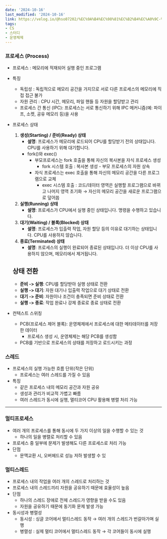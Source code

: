 ```yaml
---
date: '2024-10-16'
last_modified: '2024-10-16'
link: https://velog.io/@hso07202/%EC%9A%B4%EC%98%81%EC%B2%B4%EC%A0%9C-%ED%94%84%EB%A1%9C%EC%84%B8%EC%8A%A4-%EC%8A%A4%EB%A0%88%EB%93%9C
tags:
- CS
- 스터디
- 운영체제
---
```


### 프로세스 (Process)

  * 프로세스 : 메모리에 적재되어 실행 중인 프로그램
  * 특징
    * 독립성 : 독립적으로 메모리 공간을 가지므로 서로 다른 프로세스의 메모리에 직접 접근 불가
    * 자원 관리 : CPU 시간, 메모리, 파일 핸들 등 자원을 할당받고 관리
    * 프로세스 간 통신 (IPC): 프로세스는 서로 통신하기 위해 IPC 메커니즘(예: 파이프, 소켓, 공유 메모리 등)을 사용
  * 프로세스 상태


    
    
    1. **생성(Starting) / 준비(Ready) 상태**
        - **설명**: 프로세스가 메모리에 로드되어 CPU를 할당받기 전의 상태입니다. CPU를 사용하기 위해 대기합니다.
        - fork()와 exec()
            - 부모프로세스는 fork 호출을 통해 자신의 복사본을 자식 프로세스 생성
                - fork 시스템 호출 : 복사본 생성 - 부모 프로세스의 자원 상속
            - 자식 프로세스는 exec 호출을 통해 자신의 메모리 공간을 다른 프로그램으로 교체
                - exec 시스템 호출 : 코드/데이터 영역은 실행할 프로그램으로 바뀌고 나머지 영역 초기화 → 자신의 메모리 공간을 새로운 프로그램으로 덮어씀
    2. **실행(Running) 상태**
        - **설명**: 프로세스가 CPU에서 실행 중인 상태입니다. 명령을 수행하고 있습니다.
    3. **대기(Waiting) / 블록(Blocked) 상태**
        - **설명**: 프로세스가 입출력 작업, 자원 할당 등의 이유로 대기하는 상태입니다. CPU를 사용하지 않습니다.
    4. **종료(Terminated) 상태**
        - **설명**: 프로세스의 실행이 완료되어 종료된 상태입니다. 더 이상 CPU를 사용하지 않으며, 메모리에서 제거됩니다.
    
    ## 상태 전환
    
    - **준비 -> 실행**: CPU를 할당받아 실행 상태로 전환
    - **실행 -> 대기**: 자원 대기나 입출력 작업으로 대기 상태로 전환
    - **대기 -> 준비**: 자원이나 조건이 충족되면 준비 상태로 전환
    - **실행 -> 종료**: 작업 완료나 강제 종료로 종료 상태로 전환

  * 컨텍스트 스위칭
    * PCB(프로세스 제어 블록): 운영체제에서 프로세스에 대한 메타데이터를 저장한 데이터
      * 프로세스 생성 시, 운영체제는 해당 PCB를 생성함
    * PCB를 기반으로 프로세스의 상태를 저장하고 로드시키는 과정



### 스레드

  * 프로세스의 실행 가능한 흐름 단위(작은 단위)
    * 프로세스는 여러 스레드를 가질 수 있음
  * 특징
    * 같은 프로세스 내의 메모리 공간과 자원 공유
    * 생성과 관리가 비교적 가볍고 빠름
    * 여러 스레드가 동시에 실행, 멀티코어 CPU 활용해 병렬 처리 가능



* * *

### 멀티프로세스

  * 여러 개의 프로세스를 통해 동시에 두 가지 이상의 일을 수행할 수 있는 것
    * 하나의 일을 병렬로 처리할 수 있음
  * 프로세스 중 일부에 문제가 발생해도 다른 프로세스로 처리 가능
  * 단점
    * 문맥교환 시, 오버헤드로 성능 저하 발생할 수 있



### 멀티스레드

  * 프로세스 내의 작업을 여러 개의 스레드로 처리하는 것
  * 프로세스 내의 스레드끼리 자원을 공유하기 때문에 효율성이 높음
  * 단점
    * 하나의 스레드 장애로 전체 스레드가 영향을 받을 수도 있음
    * 자원을 공유하기 때문에 동기화 문제 발생 가능
  * 동시성과 병렬성
    * 동시성 : 싱글 코어에서 멀티스레드 동작 → 여러 개의 스레드가 번갈아가며 실행
    * 병렬성 : 실제 멀티 코어에서 멀티스레드 동작 → 각 코어들이 동시에 실행